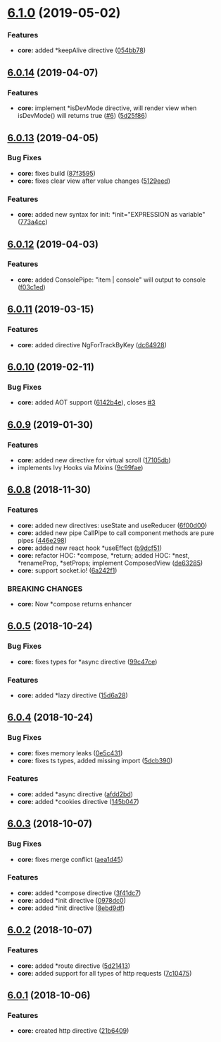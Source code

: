 # [6.1.0](https://github.com/ngxf/platform/compare/v6.0.15...v6.1.0) (2019-05-02)


### Features

* **core:** added *keepAlive directive ([054bb78](https://github.com/ngxf/platform/commit/054bb78))



## [6.0.14](https://github.com/ngxf/platform/compare/v6.0.13...v6.0.14) (2019-04-07)


### Features

* **core:** implement *isDevMode directive, will render view when isDevMode() will returns true ([#6](https://github.com/ngxf/platform/issues/6)) ([5d25f86](https://github.com/ngxf/platform/commit/5d25f86))



## [6.0.13](https://github.com/ngxf/platform/compare/v6.0.12...v6.0.13) (2019-04-05)


### Bug Fixes

* **core:** fixes build ([87f3595](https://github.com/ngxf/platform/commit/87f3595))
* **core:** fixes clear view after value changes ([5129eed](https://github.com/ngxf/platform/commit/5129eed))


### Features

* **core:** added new syntax for init: *init="EXPRESSION as variable" ([773a4cc](https://github.com/ngxf/platform/commit/773a4cc))



## [6.0.12](https://github.com/ngxf/platform/compare/v6.0.11...v6.0.12) (2019-04-03)


### Features

* **core:** added ConsolePipe: "item | console" will output to console ([f03c1ed](https://github.com/ngxf/platform/commit/f03c1ed))



## [6.0.11](https://github.com/ngxf/platform/compare/v6.0.10...v6.0.11) (2019-03-15)


### Features

* **core:** added directive NgForTrackByKey ([dc64928](https://github.com/ngxf/platform/commit/dc64928))



## [6.0.10](https://github.com/ngxf/platform/compare/v6.0.9...v6.0.10) (2019-02-11)


### Bug Fixes

* **core:** added AOT support ([6142b4e](https://github.com/ngxf/platform/commit/6142b4e)), closes [#3](https://github.com/ngxf/platform/issues/3)



## [6.0.9](https://github.com/ngxf/platform/compare/v6.0.8...v6.0.9) (2019-01-30)


### Features

* **core:** added new directive for virtual scroll ([17105db](https://github.com/ngxf/platform/commit/17105db))
* implements Ivy Hooks via Mixins ([9c99fae](https://github.com/ngxf/platform/commit/9c99fae))



## [6.0.8](https://github.com/ngxf/platform/compare/v6.0.5...v6.0.8) (2018-11-30)


### Features

* **core:** added new directives: useState and useReducer ([6f00d00](https://github.com/ngxf/platform/commit/6f00d00))
* **core:** added new pipe CallPipe to call component methods are pure pipes ([446e298](https://github.com/ngxf/platform/commit/446e298))
* **core:** added new react hook *useEffect ([b9dcf51](https://github.com/ngxf/platform/commit/b9dcf51))
* **core:** refactor HOC: *compose, *return; added HOC: *nest, *renameProp, *setProps; implement ComposedView<C> ([de63285](https://github.com/ngxf/platform/commit/de63285))
* **core:** support socket.io! ([6a242f1](https://github.com/ngxf/platform/commit/6a242f1))


### BREAKING CHANGES

* **core:** Now *compose returns enhancer



## [6.0.5](https://github.com/ngxf/platform/compare/v6.0.4...v6.0.5) (2018-10-24)


### Bug Fixes

* **core:** fixes types for *async directive ([99c47ce](https://github.com/ngxf/platform/commit/99c47ce))


### Features

* **core:** added *lazy directive ([15d6a28](https://github.com/ngxf/platform/commit/15d6a28))



## [6.0.4](https://github.com/ngxf/platform/compare/v6.0.3...v6.0.4) (2018-10-24)


### Bug Fixes

* **core:** fixes memory leaks ([0e5c431](https://github.com/ngxf/platform/commit/0e5c431))
* **core:** fixes ts types, added missing import ([5dcb390](https://github.com/ngxf/platform/commit/5dcb390))


### Features

* **core:** added *async directive ([afdd2bd](https://github.com/ngxf/platform/commit/afdd2bd))
* **core:** added *cookies directive ([145b047](https://github.com/ngxf/platform/commit/145b047))



## [6.0.3](https://github.com/ngxf/platform/compare/v6.0.2...v6.0.3) (2018-10-07)


### Bug Fixes

* **core:** fixes merge conflict ([aea1d45](https://github.com/ngxf/platform/commit/aea1d45))


### Features

* **core:** added *compose directive ([3f41dc7](https://github.com/ngxf/platform/commit/3f41dc7))
* **core:** added *init directive ([0978dc0](https://github.com/ngxf/platform/commit/0978dc0))
* **core:** added *init directive ([8ebd9df](https://github.com/ngxf/platform/commit/8ebd9df))



## [6.0.2](https://github.com/ngxf/platform/compare/v6.0.1...v6.0.2) (2018-10-07)


### Features

* **core:** added *route directive ([5d21413](https://github.com/ngxf/platform/commit/5d21413))
* **core:** added support for all types of http requests ([7c10475](https://github.com/ngxf/platform/commit/7c10475))



## [6.0.1](https://github.com/ngxf/platform/compare/21b6409...v6.0.1) (2018-10-06)


### Features

* **core:** created http directive ([21b6409](https://github.com/ngxf/platform/commit/21b6409))



